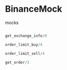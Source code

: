 # BinanceMock

mocks 

``` elixir

get_exchange_info/0

order_limit_buy/4

order_limit_sell/4

get_order/3

```

